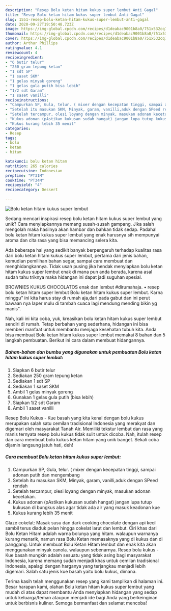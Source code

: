 ```yaml
---
description: "Resep Bolu ketan hitam kukus super lembut Anti Gagal"
title: "Resep Bolu ketan hitam kukus super lembut Anti Gagal"
slug: 1551-resep-bolu-ketan-hitam-kukus-super-lembut-anti-gagal
date: 2020-09-27T19:50:48.723Z
image: https://img-global.cpcdn.com/recipes/d1deabac9001b8a0/751x532cq70/bolu-ketan-hitam-kukus-super-lembut-foto-resep-utama.jpg
thumbnail: https://img-global.cpcdn.com/recipes/d1deabac9001b8a0/751x532cq70/bolu-ketan-hitam-kukus-super-lembut-foto-resep-utama.jpg
cover: https://img-global.cpcdn.com/recipes/d1deabac9001b8a0/751x532cq70/bolu-ketan-hitam-kukus-super-lembut-foto-resep-utama.jpg
author: Arthur Phillips
ratingvalue: 4.1
reviewcount: 4
recipeingredient:
- "6 butir telur"
- "250 gram tepung ketan"
- "1 sdt SP"
- "1 saset SKM"
- "1 gelas minyak goreng"
- "1 gelas gula putih bisa lebih"
- "1/2 sdt Garam"
- "1 saset vanilli"
recipeinstructions:
- "Campurkan SP, Gula, telur. ( mixer dengan kecepatan tinggi, sampai adonan putih dan mengembang"
- "Setelah itu masukan SKM, Minyak, garam, vanilli,aduk dengan SPeed rendah"
- "Setelah tercampur, olesi loyang dengan minyak, masukan adonan kecetakan."
- "Kukus adonan (pAstikan kukusan sudah hangat) jangan lupa tutup kukusan di bungkus alas agar tidak ada air yang masuk keadonan kue"
- "Kukus kurang lebih 35 menit"
categories:
- Resep
tags:
- bolu
- ketan
- hitam

katakunci: bolu ketan hitam 
nutrition: 265 calories
recipecuisine: Indonesian
preptime: "PT31M"
cooktime: "PT34M"
recipeyield: "4"
recipecategory: Dessert

---
```



![Bolu ketan hitam kukus super lembut](https://img-global.cpcdn.com/recipes/d1deabac9001b8a0/751x532cq70/bolu-ketan-hitam-kukus-super-lembut-foto-resep-utama.jpg)

Sedang mencari inspirasi resep bolu ketan hitam kukus super lembut yang unik? Cara menyiapkannya memang susah-susah gampang. Jika salah mengolah maka hasilnya akan hambar dan bahkan tidak sedap. Padahal bolu ketan hitam kukus super lembut yang enak harusnya sih mempunyai aroma dan cita rasa yang bisa memancing selera kita.

Ada beberapa hal yang sedikit banyak berpengaruh terhadap kualitas rasa dari bolu ketan hitam kukus super lembut, pertama dari jenis bahan, kemudian pemilihan bahan segar, sampai cara membuat dan menghidangkannya. Tidak usah pusing jika hendak menyiapkan bolu ketan hitam kukus super lembut enak di mana pun anda berada, karena asal sudah tahu triknya maka hidangan ini dapat jadi suguhan spesial.

BROWNIES KUKUS CHOCOLATOS enak dan lembut #dirumahaja. • resep bolu ketan hitam super lembut Bolu ketan hitam kukus super lembut. Karna minggu&#34; ini kita harus stay di rumah aja,dari pada gabut dan ini perut bawaan nya laper mulu di tambah cuaca lagi mendung mending bikin yg manis&#34;.


Nah, kali ini kita coba, yuk, kreasikan bolu ketan hitam kukus super lembut sendiri di rumah. Tetap berbahan yang sederhana, hidangan ini bisa memberi manfaat untuk membantu menjaga kesehatan tubuh kita. Anda bisa membuat Bolu ketan hitam kukus super lembut memakai 8 bahan dan 5 langkah pembuatan. Berikut ini cara dalam membuat hidangannya.

<!--inarticleads1-->

##### Bahan-bahan dan bumbu yang digunakan untuk pembuatan Bolu ketan hitam kukus super lembut:

1. Siapkan 6 butir telur
1. Sediakan 250 gram tepung ketan
1. Sediakan 1 sdt SP
1. Sediakan 1 saset SKM
1. Ambil 1 gelas minyak goreng
1. Gunakan 1 gelas gula putih (bisa lebih)
1. Siapkan 1/2 sdt Garam
1. Ambil 1 saset vanilli


Resep Bolu Kukus - Kue basah yang kita kenal dengan bolu kukus merupakan salah satu cemilan tradisional Indonesia yang merakyat dan digemari oleh masyarakat Tanah Air. Memiliki tekstur lembut dan rasa yang manis ternyata resep bolu kukus tidak sulit untuk dicoba. Nah, itulah resep dan cara membuat bolu kukus ketan hitam yang unik banget. Sekali coba dijamin langsung jatuh hati, deh! 

<!--inarticleads2-->

##### Cara membuat Bolu ketan hitam kukus super lembut:

1. Campurkan SP, Gula, telur. ( mixer dengan kecepatan tinggi, sampai adonan putih dan mengembang
1. Setelah itu masukan SKM, Minyak, garam, vanilli,aduk dengan SPeed rendah
1. Setelah tercampur, olesi loyang dengan minyak, masukan adonan kecetakan.
1. Kukus adonan (pAstikan kukusan sudah hangat) jangan lupa tutup kukusan di bungkus alas agar tidak ada air yang masuk keadonan kue
1. Kukus kurang lebih 35 menit


Glaze cokelat: Masak susu dan dark cooking chocolate dengan api kecil sambil terus diaduk pelan hingga cokelat larut dan lembut. Ciri khas dari Bolu Ketan Hitam adalah warna bolunya yang hitam. walaupun warnanya kurang menarik, namun rasa Bolu Ketan memasaknya yang di kukus dan di panggang. Untuk membuat Bolu Ketan Hitam lembut dan enak kita akan menggunakan minyak canola. walaupun sebenarnya. Resep bolu kukus - Kue basah mungkin adalah sesuatu yang tidak asing bagi masyarakat Indonesia, karena memang sudah menjadi khas untuk cemilan tradisional Indonesia, apalagi dengan harganya yang terjangkau menjadi lebih digemari. Salah satu jenis kue basah yaitu bolu kukus, dimana. 

Terima kasih telah menggunakan resep yang kami tampilkan di halaman ini. Besar harapan kami, olahan Bolu ketan hitam kukus super lembut yang mudah di atas dapat membantu Anda menyiapkan hidangan yang sedap untuk keluarga/teman ataupun menjadi ide bagi Anda yang berkeinginan untuk berbisnis kuliner. Semoga bermanfaat dan selamat mencoba!
